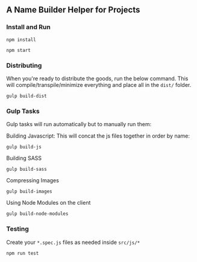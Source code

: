 ## A Name Builder Helper for Projects

### Install and Run
```
npm install
```
```
npm start
```

### Distributing
When you're ready to distribute the goods, run the below command. This will compile/transpile/minimize everything and place all in the ```dist/``` folder.
```
gulp build-dist
```

### Gulp Tasks
Gulp tasks will run automatically but to manually run them:

Building Javascript: This will concat the js files together in order by name:
```
gulp build-js
```

Building SASS
```
gulp build-sass
```

Compressing Images
```
gulp build-images
```

Using Node Modules on the client
```
gulp build-node-modules
```

### Testing
Create your ```*.spec.js``` files as needed inside ```src/js/*```
```
npm run test
```
